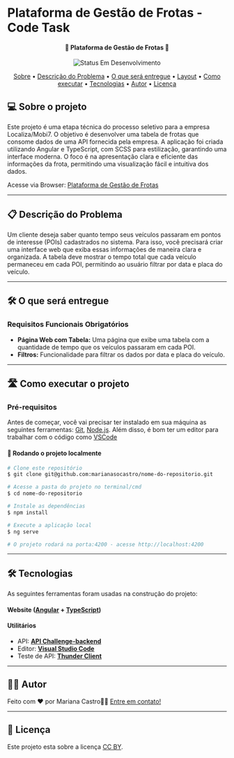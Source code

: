# Plataforma de Gestão de Frotas - Code Task

<!-- <h1 align="center">
    <img alt="Capa Projeto" title="#CapaProjeto" src="./src/assets/capa_readme.png" />
</h1> -->

<h4 align="center"> 
	🚧 Plataforma de Gestão de Frotas 🚧
</h4>

<p align="center">
	<img alt="Status Em Desenvolvimento" src="https://img.shields.io/badge/STATUS-EM%20DESENVOLVIMENTO-green">
	<!-- <img alt="Status Concluído" src="https://img.shields.io/badge/STATUS-CONCLU%C3%8DDO-brightgreen"> -->
</p>

<p align="center">
 <a href="#-sobre-o-projeto">Sobre</a> •
 <a href="#-problema">Descrição do Problema</a> •
 <a href="#-o-que-será-entregue">O que será entregue</a> •
 <a href="#-layout">Layout</a> • 
 <a href="#-como-executar-o-projeto">Como executar</a> • 
 <a href="#-tecnologias">Tecnologias</a> • 
 <a href="#-autor">Autor</a> • 
 <a href="#user-content--licença">Licença</a>
</p>

## 💻 Sobre o projeto

Este projeto é uma etapa técnica do processo seletivo para a empresa Localiza/Mobi7. O objetivo é desenvolver uma tabela de frotas que consome dados de uma API fornecida pela empresa. A aplicação foi criada utilizando Angular e TypeScript, com SCSS para estilização, garantindo uma interface moderna. O foco é na apresentação clara e eficiente das informações da frota, permitindo uma visualização fácil e intuitiva dos dados.


Acesse via Browser: [Plataforma de Gestão de Frotas]()

---

## 📋 Descrição do Problema

Um cliente deseja saber quanto tempo seus veículos passaram em pontos de interesse (POIs) cadastrados no sistema. Para isso, você precisará criar uma interface web que exiba essas informações de maneira clara e organizada. A tabela deve mostrar o tempo total que cada veículo permaneceu em cada POI, permitindo ao usuário filtrar por data e placa do veículo.

---

## 🛠️ O que será entregue

### Requisitos Funcionais Obrigatórios

- **Página Web com Tabela:** Uma página que exibe uma tabela com a quantidade de tempo que os veículos passaram em cada POI.
- **Filtros:** Funcionalidade para filtrar os dados por data e placa do veículo.

---

## 🛣️ Como executar o projeto

### Pré-requisitos

Antes de começar, você vai precisar ter instalado em sua máquina as seguintes ferramentas:
[Git](https://git-scm.com), [Node.js](https://nodejs.org/en/). 
Além disso, é bom ter um editor para trabalhar com o código como [VSCode](https://code.visualstudio.com/)

#### 🎲 Rodando o projeto localmente

```bash
# Clone este repositório
$ git clone git@github.com:marianasocastro/nome-do-repositorio.git

# Acesse a pasta do projeto no terminal/cmd
$ cd nome-do-repositorio

# Instale as dependências
$ npm install

# Execute a aplicação local
$ ng serve

# O projeto rodará na porta:4200 - acesse http://localhost:4200 

```


---

## 🛠 Tecnologias

As seguintes ferramentas foram usadas na construção do projeto:

#### **Website**  ([Angular](https://angular.dev/)  +  [TypeScript](https://www.typescriptlang.org/))

#### []()**Utilitários**

-   API:  **[API Challenge-backend](https://challenge-backend.mobi7.io/posicao)**
-   Editor:  **[Visual Studio Code](https://code.visualstudio.com/)** 
-   Teste de API:  **[Thunder Client](https://www.thunderclient.com/)**

---

## 🧙‍♂️ Autor

Feito com ❤️ por Mariana Castro👋🏽 [Entre em contato!](https://www.linkedin.com/in/marianasocastro/)

---

## 📝 Licença

Este projeto esta sobre a licença [CC BY](./LICENSE).
